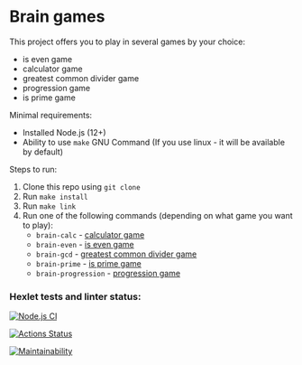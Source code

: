 # Brain games 

This project offers you to play in several games by your choice:
 - is even game
 - calculator game
 - greatest common divider game
 - progression game
 - is prime game

Minimal requirements: 
 - Installed Node.js (12+)
 - Ability to use `make` GNU Command (If you use linux - it will be available by default)

Steps to run:
1) Clone this repo using `git clone`
2) Run `make install`
3) Run `make link`
4) Run one of the following commands (depending on what game you want to play):
   - `brain-calc` - [calculator game](https://asciinema.org/a/tr9Z0QckpQiyejpcHinb6247S)
   - `brain-even` - [is even game](https://asciinema.org/a/92ZEy5icFrqnMaZ6l5rgAEOKO)
   - `brain-gcd` - [greatest common divider game](https://asciinema.org/a/vEInkblT2ZXDRnt9T2GPq5CCP)
   - `brain-prime` - [is prime game](https://asciinema.org/a/D5lWMzhvAdndQ783Hl8SPE9Z6)
   - `brain-progression` - [progression game](https://asciinema.org/a/L5CjV9iYQlSdvOlxB6sTynYhC)


### Hexlet tests and linter status:
[![Node.js CI](https://github.com/kaguya3222/frontend-project-lvl1/actions/workflows/main.yml/badge.svg)](https://github.com/kaguya3222/frontend-project-lvl1/actions/workflows/main.yml)

[![Actions Status](https://github.com/kaguya3222/frontend-project-lvl1/workflows/hexlet-check/badge.svg)](https://github.com/kaguya3222/frontend-project-lvl1/actions)

[![Maintainability](https://api.codeclimate.com/v1/badges/5e47e202d862ba180c11/maintainability)](https://codeclimate.com/github/kaguya3222/frontend-project-lvl1/maintainability)